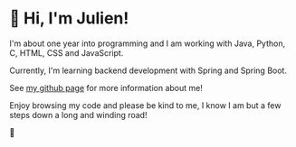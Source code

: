 # :wave: Hi, I'm Julien!

I'm about one year into programming and I am working with Java, Python, C, HTML, CSS and JavaScript.  

Currently, I'm learning backend development with Spring and Spring Boot.

See [my github page](https://julien-zigan.github.io) for more information about me!

Enjoy browsing my code and please be kind to me, I know I am but a few steps down a long and winding road!

🌱
